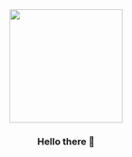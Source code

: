 <div id="header" align="center">
  <img src="[https://media2.giphy.com/media/qgQUggAC3Pfv687qPC/giphy.gif?cid=ecf05e47sbbllx3h39i6p6r6epdx9kohpw93ymyjbxy31tla&rid=giphy.gif&ct=g](https://c.tenor.com/YUzRkMOL-3EAAAAM/programming-computer-frog.gif)" width="200"/>

### Hello there 👋

<!--
**pf-haidar/pf-haidar** is a ✨ _special_ ✨ repository because its `README.md` (this file) appears on your GitHub profile.

Here are some ideas to get you started:

- 🔭 I’m currently working on ...
- 🌱 I’m currently learning ...
- 👯 I’m looking to collaborate on ...
- 🤔 I’m looking for help with ...
- 💬 Ask me about ...
- 📫 How to reach me: ...
- 😄 Pronouns: ...
- ⚡ Fun fact: ...
-->
